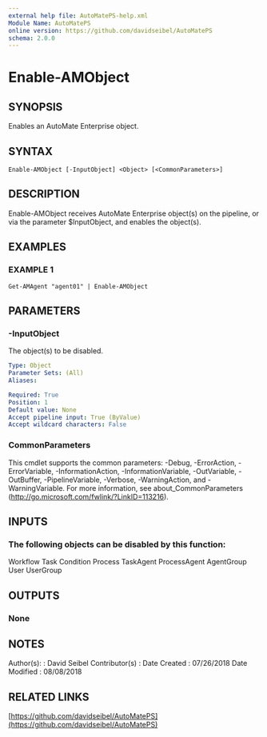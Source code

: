 ```yaml
---
external help file: AutoMatePS-help.xml
Module Name: AutoMatePS
online version: https://github.com/davidseibel/AutoMatePS
schema: 2.0.0
---
```


# Enable-AMObject

## SYNOPSIS
Enables an AutoMate Enterprise object.

## SYNTAX

```
Enable-AMObject [-InputObject] <Object> [<CommonParameters>]
```

## DESCRIPTION
Enable-AMObject receives AutoMate Enterprise object(s) on the pipeline, or via the parameter $InputObject, and enables the object(s).

## EXAMPLES

### EXAMPLE 1
```
Get-AMAgent "agent01" | Enable-AMObject
```

## PARAMETERS

### -InputObject
The object(s) to be disabled.

```yaml
Type: Object
Parameter Sets: (All)
Aliases:

Required: True
Position: 1
Default value: None
Accept pipeline input: True (ByValue)
Accept wildcard characters: False
```

### CommonParameters
This cmdlet supports the common parameters: -Debug, -ErrorAction, -ErrorVariable, -InformationAction, -InformationVariable, -OutVariable, -OutBuffer, -PipelineVariable, -Verbose, -WarningAction, and -WarningVariable.
For more information, see about_CommonParameters (http://go.microsoft.com/fwlink/?LinkID=113216).

## INPUTS

### The following objects can be disabled by this function:
Workflow
Task
Condition
Process
TaskAgent
ProcessAgent
AgentGroup
User
UserGroup

## OUTPUTS

### None

## NOTES
Author(s):     : David Seibel
Contributor(s) :
Date Created   : 07/26/2018
Date Modified  : 08/08/2018

## RELATED LINKS

[https://github.com/davidseibel/AutoMatePS](https://github.com/davidseibel/AutoMatePS)

